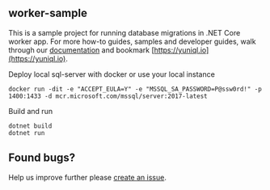 ## worker-sample

This is a sample project for running database migrations in .NET Core worker app.
For more how-to guides, samples and developer guides, walk through our [documentation](https://yuniql.io/docs) and bookmark [https://yuniql.io](https://yuniql.io).

Deploy local sql-server with docker or use your local instance

```console
docker run -dit -e "ACCEPT_EULA=Y" -e "MSSQL_SA_PASSWORD=P@ssw0rd!" -p 1400:1433 -d mcr.microsoft.com/mssql/server:2017-latest
```

Build and run

```console
dotnet build
dotnet run
```

## Found bugs?

Help us improve further please [create an issue](https://github.com/rdagumampan/yuniql/issues/new).
